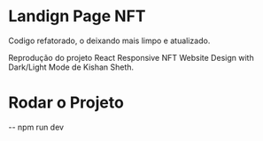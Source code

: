 # Landign Page NFT

Codigo refatorado, o deixando mais limpo e atualizado.

Reprodução do projeto React Responsive NFT Website Design with Dark/Light Mode de Kishan Sheth.

# Rodar o Projeto
 -- npm run dev
